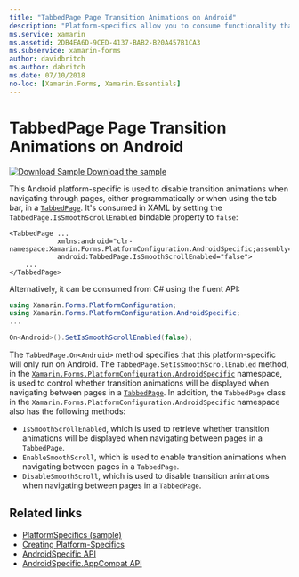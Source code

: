 ```yaml
---
title: "TabbedPage Page Transition Animations on Android"
description: "Platform-specifics allow you to consume functionality that's only available on a specific platform, without implementing custom renderers or effects. This article explains how to consume the Android platform-specific that disables transition animations when navigating through pages in a TabbedPage."
ms.service: xamarin
ms.assetid: 2DB4EA6D-9CED-4137-BAB2-B20A457B1CA3
ms.subservice: xamarin-forms
author: davidbritch
ms.author: dabritch
ms.date: 07/10/2018
no-loc: [Xamarin.Forms, Xamarin.Essentials]
---
```


# TabbedPage Page Transition Animations on Android

[![Download Sample](~/media/shared/download.png) Download the sample](/samples/xamarin/xamarin-forms-samples/userinterface-platformspecifics)

This Android platform-specific is used to disable transition animations when navigating through pages, either programmatically or when using the tab bar, in a [`TabbedPage`](xref:Xamarin.Forms.TabbedPage). It's consumed in XAML by setting the `TabbedPage.IsSmoothScrollEnabled` bindable property to `false`:

```xaml
<TabbedPage ...
            xmlns:android="clr-namespace:Xamarin.Forms.PlatformConfiguration.AndroidSpecific;assembly=Xamarin.Forms.Core"
            android:TabbedPage.IsSmoothScrollEnabled="false">
    ...
</TabbedPage>
```

Alternatively, it can be consumed from C# using the fluent API:

```csharp
using Xamarin.Forms.PlatformConfiguration;
using Xamarin.Forms.PlatformConfiguration.AndroidSpecific;
...

On<Android>().SetIsSmoothScrollEnabled(false);
```

The `TabbedPage.On<Android>` method specifies that this platform-specific will only run on Android. The `TabbedPage.SetIsSmoothScrollEnabled` method, in the [`Xamarin.Forms.PlatformConfiguration.AndroidSpecific`](xref:Xamarin.Forms.PlatformConfiguration.AndroidSpecific) namespace, is used to control whether transition animations will be displayed when navigating between pages in a [`TabbedPage`](xref:Xamarin.Forms.TabbedPage). In addition, the `TabbedPage` class in the `Xamarin.Forms.PlatformConfiguration.AndroidSpecific` namespace also has the following methods:

- `IsSmoothScrollEnabled`, which is used to retrieve whether transition animations will be displayed when navigating between pages in a `TabbedPage`.
- `EnableSmoothScroll`, which is used to enable transition animations when navigating between pages in a `TabbedPage`.
- `DisableSmoothScroll`, which is used to disable transition animations when navigating between pages in a `TabbedPage`.

## Related links

- [PlatformSpecifics (sample)](/samples/xamarin/xamarin-forms-samples/userinterface-platformspecifics)
- [Creating Platform-Specifics](~/xamarin-forms/platform/platform-specifics/index.md#creating-platform-specifics)
- [AndroidSpecific API](xref:Xamarin.Forms.PlatformConfiguration.AndroidSpecific)
- [AndroidSpecific.AppCompat API](xref:Xamarin.Forms.PlatformConfiguration.AndroidSpecific.AppCompat)